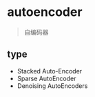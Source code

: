 # autoencoder

> 自编码器

## type

* Stacked Auto-Encoder
* Sparse AutoEncoder
* Denoising AutoEncoders

